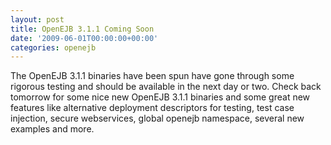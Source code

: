 ```yaml
---
layout: post
title: OpenEJB 3.1.1 Coming Soon
date: '2009-06-01T00:00:00+00:00'
categories: openejb
---
```

The OpenEJB 3.1.1 binaries have been spun have gone through some rigorous testing and should be available in the next day or two.  Check back tomorrow for some nice new OpenEJB 3.1.1 binaries and some great new features like alternative deployment descriptors for testing, test case injection, secure webservices, global openejb namespace, several new examples and more.

